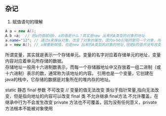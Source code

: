 ## 杂记
1. 赋值语句的理解
```java
A a = new A();
A b =a;  // 把a的值赋给b，a的值是什么？其实是new 出来的A类型的对象的地址
a.name="12"; // 通过a来操纵对象，改变了对象的属性，因为a与b引用的是同一个对象，所以b.name也会随之改变
a = new A(); // a被重新赋值，也是new 出来的A类型的对象的地址,但是b的值并没有改变
```
所谓变量，其实就是表示一个存储单元。变量的名字对应着存储单元的地址，变量内容对应着单元所存储的数据。  
存储地址一般用十六进制数表示，而每一个存储器地址中又存放着一组二进制（或十六进制）表示的数，通常称为该地址的内容。
引用也是一个变量，它创建在java的栈中，它存储的数据是对象所在的堆内存的地址。

static 静态
final 参数 不可改变 // 变量的值无法改变 类似于指针常量,指向无法改变，但是指向地址的内容可以改变
final 类 不允许继承
final方法 不允许覆盖，在继承中行为不会发生改变
private 方法也不可覆盖，因为没有任何意义，private方法根本不能被对象使用